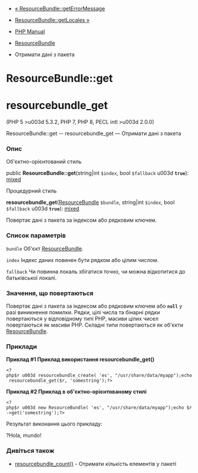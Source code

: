 - [«
ResourceBundle::getErrorMessage](resourcebundle.geterrormessage.md)
- [ResourceBundle::getLocales »](resourcebundle.locales.md)

- [PHP Manual](index.md)
- [ResourceBundle](class.resourcebundle.md)
- Отримати дані з пакета

# ResourceBundle::get

# resourcebundle_get

(PHP 5 \>u003d 5.3.2, PHP 7, PHP 8, PECL intl \>u003d 2.0.0)

ResourceBundle::get -- resourcebundle_get — Отримати дані з пакета

### Опис

Об'єктно-орієнтований стиль

public **ResourceBundle::get**(string\|int `$index`, bool `$fallback` u003d
**`true`**):
[mixed](language.types.declarations.md#language.types.declarations.mixed)

Процедурний стиль

**resourcebundle_get**([ResourceBundle](class.resourcebundle.md)
`$bundle`, string\|int `$index`, bool `$fallback` u003d **`true`**):
[mixed](language.types.declarations.md#language.types.declarations.mixed)

Повертає дані з пакета за індексом або рядковим ключем.

### Список параметрів

`bundle`
Об'єкт [ResourceBundle](class.resourcebundle.md).

`index`
Індекс даних повинен бути рядком або цілим числом.

`fallback`
Чи повинна локаль збігатися точно, чи можна відкотитися до батьківської
локалі.

### Значення, що повертаються

Повертає дані з пакета за індексом або рядковим ключем або
**`null`** у разі виникнення помилки. Рядки, цілі числа та бінарні
рядки повертаються у відповідному типі PHP, масиви цілих чисел
повертаються як масиви PHP. Складні типи повертаються як об'єкти
[ResourceBundle](class.resourcebundle.md).

### Приклади

**Приклад #1 Приклад використання **resourcebundle_get()****

` <?php$r u003d resourcebundle_create( 'es', "/usr/share/data/myapp");echo resourcebundle_get($r, 'somestring');?> `

**Приклад #2 Приклад в об'єктно-орієнтованому стилі**

` <?php$r u003d new ResourceBundle( 'es', "/usr/share/data/myapp");echo $r->get('somestring');?> `

Результат виконання цього прикладу:

?Hola, mundo!

### Дивіться також

- [resourcebundle_count()](resourcebundle.count.md) - Отримати
кількість елементів у пакеті
